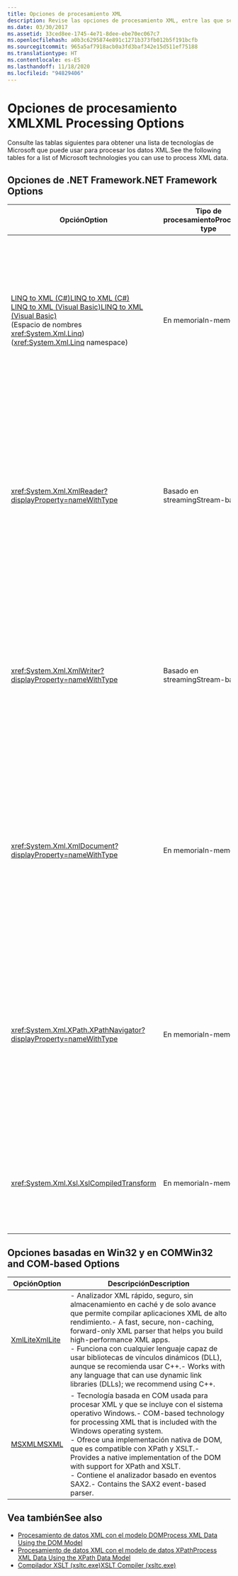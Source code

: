 ```yaml
---
title: Opciones de procesamiento XML
description: Revise las opciones de procesamiento XML, entre las que se incluyen LINQ to XML, XmlReader, XmlWriter, XmlDocument, XPathNavigator, XslCompiledTransform, XmlLite y MSXML.
ms.date: 03/30/2017
ms.assetid: 33ced8ee-1745-4e71-8dee-ebe70ec067c7
ms.openlocfilehash: a0b3c6295874e891c1271b373fb012b5f191bcfb
ms.sourcegitcommit: 965a5af7918acb0a3fd3baf342e15d511ef75188
ms.translationtype: HT
ms.contentlocale: es-ES
ms.lasthandoff: 11/18/2020
ms.locfileid: "94829406"
---
```

# <a name="xml-processing-options"></a><span data-ttu-id="743ff-103">Opciones de procesamiento XML</span><span class="sxs-lookup"><span data-stu-id="743ff-103">XML Processing Options</span></span>
<span data-ttu-id="743ff-104">Consulte las tablas siguientes para obtener una lista de tecnologías de Microsoft que puede usar para procesar los datos XML.</span><span class="sxs-lookup"><span data-stu-id="743ff-104">See the following tables for a list of Microsoft technologies you can use to process XML data.</span></span>  
  
## <a name="net-framework-options"></a><span data-ttu-id="743ff-105">Opciones de .NET Framework</span><span class="sxs-lookup"><span data-stu-id="743ff-105">.NET Framework Options</span></span>  
  
|<span data-ttu-id="743ff-106">**Opción**</span><span class="sxs-lookup"><span data-stu-id="743ff-106">**Option**</span></span>|<span data-ttu-id="743ff-107">**Tipo de procesamiento**</span><span class="sxs-lookup"><span data-stu-id="743ff-107">**Processing type**</span></span>|<span data-ttu-id="743ff-108">**Descripción**</span><span class="sxs-lookup"><span data-stu-id="743ff-108">**Description**</span></span>|  
|----------------|-------------------------|---------------------|  
|[<span data-ttu-id="743ff-109">LINQ to XML (C#)</span><span class="sxs-lookup"><span data-stu-id="743ff-109">LINQ to XML (C#)</span></span>](../../linq/linq-xml-overview.md) <br/> [<span data-ttu-id="743ff-110">LINQ to XML (Visual Basic)</span><span class="sxs-lookup"><span data-stu-id="743ff-110">LINQ to XML (Visual Basic)</span></span>](../../linq/linq-xml-overview.md) <br /><span data-ttu-id="743ff-111">(Espacio de nombres <xref:System.Xml.Linq>)</span><span class="sxs-lookup"><span data-stu-id="743ff-111">(<xref:System.Xml.Linq> namespace)</span></span>|<span data-ttu-id="743ff-112">En memoria</span><span class="sxs-lookup"><span data-stu-id="743ff-112">In-memory</span></span>|<span data-ttu-id="743ff-113">- Basado en la tecnología Language Integrated Query (LINQ) de .NET Framework.</span><span class="sxs-lookup"><span data-stu-id="743ff-113">-   Based on the .NET Framework Language-Integrated Query (LINQ) technology.</span></span><br /><span data-ttu-id="743ff-114">- Proporciona una experiencia de consulta similar a SQL para objetos, datos relacionales y datos XML.</span><span class="sxs-lookup"><span data-stu-id="743ff-114">-   Provides query experience that is similar to SQL for objects, relational data, and XML data.</span></span><br /><span data-ttu-id="743ff-115">- Proporciona funcionalidades intuitivas de creación y transformación de documentos.</span><span class="sxs-lookup"><span data-stu-id="743ff-115">-   Provides intuitive document creation and transformation capabilities.</span></span><br /><span data-ttu-id="743ff-116">- Use esta opción si va a escribir código nuevo.</span><span class="sxs-lookup"><span data-stu-id="743ff-116">-   Use this option if you're writing new code.</span></span>|  
|<xref:System.Xml.XmlReader?displayProperty=nameWithType>|<span data-ttu-id="743ff-117">Basado en streaming</span><span class="sxs-lookup"><span data-stu-id="743ff-117">Stream-based</span></span>|<span data-ttu-id="743ff-118">- Proporciona un modo rápido, solo hacia delante y sin almacenamiento en caché de acceso a los datos XML.</span><span class="sxs-lookup"><span data-stu-id="743ff-118">-   Provides a fast, non-cached, forward-only way to access XML data.</span></span><br /><span data-ttu-id="743ff-119">- Puede crear objetos mediante el método <xref:System.Xml.XmlReader.Create%2A?displayProperty=nameWithType> y especificar el conjunto de características para habilitar en el objeto mediante la clase <xref:System.Xml.XmlReaderSettings>.</span><span class="sxs-lookup"><span data-stu-id="743ff-119">-   You can create objects by using the <xref:System.Xml.XmlReader.Create%2A?displayProperty=nameWithType> method, and specify the set of features to enable on the object by using the <xref:System.Xml.XmlReaderSettings> class.</span></span>|  
|<xref:System.Xml.XmlWriter?displayProperty=nameWithType>|<span data-ttu-id="743ff-120">Basado en streaming</span><span class="sxs-lookup"><span data-stu-id="743ff-120">Stream-based</span></span>|<span data-ttu-id="743ff-121">- Proporciona un modo rápido, solo hacia delante y sin almacenamiento en caché para generar los datos XML.</span><span class="sxs-lookup"><span data-stu-id="743ff-121">-   Provides a fast, non-cached, forward-only way to generate XML data.</span></span><br /><span data-ttu-id="743ff-122">- Puede crear objetos mediante el método <xref:System.Xml.XmlWriter.Create%2A?displayProperty=nameWithType> y especificar el conjunto de características para habilitar en el objeto mediante la clase <xref:System.Xml.XmlWriterSettings>.</span><span class="sxs-lookup"><span data-stu-id="743ff-122">-   You can create objects by using the <xref:System.Xml.XmlWriter.Create%2A?displayProperty=nameWithType> method, and specify the set of features to enable on the object by using the <xref:System.Xml.XmlWriterSettings> class.</span></span>|  
|<xref:System.Xml.XmlDocument?displayProperty=nameWithType>|<span data-ttu-id="743ff-123">En memoria</span><span class="sxs-lookup"><span data-stu-id="743ff-123">In-memory</span></span>|<span data-ttu-id="743ff-124">- Implementa el [nivel 1 principal del Modelo de objetos de documento (DOM) del W3C](https://www.w3.org/TR/REC-DOM-Level-1/level-one-core.html) y las recomendaciones [principales del nivel 2 del DOM](https://www.w3.org/TR/DOM-Level-2-Core/).</span><span class="sxs-lookup"><span data-stu-id="743ff-124">-   Implements the [W3C Document Object Model (DOM) Level 1 Core](https://www.w3.org/TR/REC-DOM-Level-1/level-one-core.html) and [DOM Level 2 Core](https://www.w3.org/TR/DOM-Level-2-Core/) recommendations.</span></span><br /><span data-ttu-id="743ff-125">- Puede crear, insertar, quitar y modificar los nodos mediante métodos y propiedades basándose en modelos DOM familiares.</span><span class="sxs-lookup"><span data-stu-id="743ff-125">-   You can create, insert, remove, and modify nodes by using methods and properties based on the familiar DOM model.</span></span><br /><span data-ttu-id="743ff-126">- Use esta opción si va a modificar el código existente que usa el DOM del W3C.</span><span class="sxs-lookup"><span data-stu-id="743ff-126">-   Use this option if you're modifying existing code that utilizes the W3C DOM.</span></span>|  
|<xref:System.Xml.XPath.XPathNavigator?displayProperty=nameWithType>|<span data-ttu-id="743ff-127">En memoria</span><span class="sxs-lookup"><span data-stu-id="743ff-127">In-memory</span></span>|<span data-ttu-id="743ff-128">- Ofrece varias opciones de edición y navegación mediante un modelo de cursores.</span><span class="sxs-lookup"><span data-stu-id="743ff-128">-   Offers several editing options and navigation capabilities using a cursor model.</span></span><br /><span data-ttu-id="743ff-129">- Los documentos XML pueden estar contenidos en un objeto <xref:System.Xml.XPath.XPathDocument> o <xref:System.Xml.XmlDocument>.</span><span class="sxs-lookup"><span data-stu-id="743ff-129">-   XML documents can be contained in an <xref:System.Xml.XPath.XPathDocument> or <xref:System.Xml.XmlDocument> object.</span></span><br /><span data-ttu-id="743ff-130">- Proporciona un excelente rendimiento para el procesamiento de solo lectura de XML.</span><span class="sxs-lookup"><span data-stu-id="743ff-130">-   Provides excellent performance for read-only processing of XML.</span></span><br /><span data-ttu-id="743ff-131">- Use esta opción si va a modificar el código existente con consultas XPath o transformaciones XSLT.</span><span class="sxs-lookup"><span data-stu-id="743ff-131">-   Use this option if you're modifying existing code with XPath queries or XSLT transformations.</span></span>|  
|<xref:System.Xml.Xsl.XslCompiledTransform>|<span data-ttu-id="743ff-132">En memoria</span><span class="sxs-lookup"><span data-stu-id="743ff-132">In-memory</span></span>|<span data-ttu-id="743ff-133">- Proporciona opciones para transformar los datos XML mediante transformaciones XSL.</span><span class="sxs-lookup"><span data-stu-id="743ff-133">-   Provides options for transforming XML data using XSL transformations.</span></span><br /><span data-ttu-id="743ff-134">- El [compilador XSLT (xsltc.exe)](xslt-compiler-xsltc-exe.md) permite hacer referencia a las transformaciones precompiladas de la aplicación.</span><span class="sxs-lookup"><span data-stu-id="743ff-134">-   The [XSLT Compiler (xsltc.exe)](xslt-compiler-xsltc-exe.md) lets you reference pre-compiled transformations in your app.</span></span>|  
  
## <a name="win32-and-com-based-options"></a><span data-ttu-id="743ff-135">Opciones basadas en Win32 y en COM</span><span class="sxs-lookup"><span data-stu-id="743ff-135">Win32 and COM-based Options</span></span>  
  
|<span data-ttu-id="743ff-136">**Opción**</span><span class="sxs-lookup"><span data-stu-id="743ff-136">**Option**</span></span>|<span data-ttu-id="743ff-137">**Descripción**</span><span class="sxs-lookup"><span data-stu-id="743ff-137">**Description**</span></span>|  
|----------------|---------------------|  
|<span data-ttu-id="743ff-138">[XmlLite](/previous-versions/windows/desktop/ms752872(v=vs.85))</span><span class="sxs-lookup"><span data-stu-id="743ff-138">[XmlLite](/previous-versions/windows/desktop/ms752872(v=vs.85))</span></span>|<span data-ttu-id="743ff-139">- Analizador XML rápido, seguro, sin almacenamiento en caché y de solo avance que permite compilar aplicaciones XML de alto rendimiento.</span><span class="sxs-lookup"><span data-stu-id="743ff-139">-   A fast, secure, non-caching, forward-only XML parser that helps you build high-performance XML apps.</span></span><br /><span data-ttu-id="743ff-140">- Funciona con cualquier lenguaje capaz de usar bibliotecas de vínculos dinámicos (DLL), aunque se recomienda usar C++.</span><span class="sxs-lookup"><span data-stu-id="743ff-140">-   Works with any language that can use dynamic link libraries (DLLs); we recommend using C++.</span></span>|  
|<span data-ttu-id="743ff-141">[MSXML](/previous-versions/windows/desktop/ms763742(v=vs.85))</span><span class="sxs-lookup"><span data-stu-id="743ff-141">[MSXML](/previous-versions/windows/desktop/ms763742(v=vs.85))</span></span>|<span data-ttu-id="743ff-142">- Tecnología basada en COM usada para procesar XML y que se incluye con el sistema operativo Windows.</span><span class="sxs-lookup"><span data-stu-id="743ff-142">-   COM-based technology for processing XML that is included with the Windows operating system.</span></span><br /><span data-ttu-id="743ff-143">- Ofrece una implementación nativa de DOM, que es compatible con XPath y XSLT.</span><span class="sxs-lookup"><span data-stu-id="743ff-143">-   Provides a native implementation of the DOM with support for XPath and XSLT.</span></span><br /><span data-ttu-id="743ff-144">- Contiene el analizador basado en eventos SAX2.</span><span class="sxs-lookup"><span data-stu-id="743ff-144">-   Contains the SAX2 event-based parser.</span></span>|  
  
## <a name="see-also"></a><span data-ttu-id="743ff-145">Vea también</span><span class="sxs-lookup"><span data-stu-id="743ff-145">See also</span></span>

- [<span data-ttu-id="743ff-146">Procesamiento de datos XML con el modelo DOM</span><span class="sxs-lookup"><span data-stu-id="743ff-146">Process XML Data Using the DOM Model</span></span>](process-xml-data-using-the-dom-model.md)
- [<span data-ttu-id="743ff-147">Procesamiento de datos XML con el modelo de datos XPath</span><span class="sxs-lookup"><span data-stu-id="743ff-147">Process XML Data Using the XPath Data Model</span></span>](process-xml-data-using-the-xpath-data-model.md)
- [<span data-ttu-id="743ff-148">Compilador XSLT (xsltc.exe)</span><span class="sxs-lookup"><span data-stu-id="743ff-148">XSLT Compiler (xsltc.exe)</span></span>](xslt-compiler-xsltc-exe.md)
